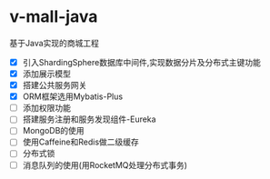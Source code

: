 # v-mall-java
基于Java实现的商城工程

- [x] 引入ShardingSphere数据库中间件,实现数据分片及分布式主键功能
- [x] 添加展示模型
- [x] 搭建公共服务网关
- [x] ORM框架选用Mybatis-Plus
- [ ] 添加权限功能
- [ ] 搭建服务注册和服务发现组件-Eureka
- [ ] MongoDB的使用
- [ ] 使用Caffeine和Redis做二级缓存
- [ ] 分布式锁
- [ ] 消息队列的使用(用RocketMQ处理分布式事务)
